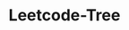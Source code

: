 ---
layout: posts_by_category
categories: Leetcode-Tree
title: Leetcode-Tree
permalink: /category/Leetcode-Tree
---